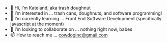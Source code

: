 - 👋 Hi, I’m Kateland, aka trash doughnut
- 👀 I’m interested in ... trash cans, doughnuts, and software programming!
- 🌱 I’m currently learning ... Front End Software Development (specifically javascript at the moment)
- 💞️ I’m looking to collaborate on ... nothing right now, babes
- 📫 How to reach me ... cowdoginc@gmail.com

<!---
trashdoughnut/trashdoughnut is a ✨ special ✨ repository because its `README.md` (this file) appears on your GitHub profile.
You can click the Preview link to take a look at your changes.
--->
